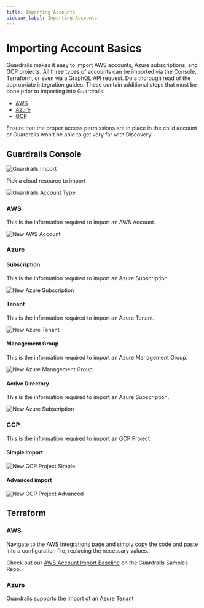 ```yaml
---
title: Importing Accounts
sidebar_label: Importing Accounts
---
```


# Importing Account Basics

Guardrails makes it easy to import AWS accounts, Azure subscriptions, and GCP
projects. All three types of accounts can be imported via the Console,
Terraform, or even via a GraphQL API request. Do a thorough read of the
appropriate integration guides. These contain additional steps that must be done
prior to importing into Guardrails:

- [AWS](integrations/aws)
- [Azure](integrations/azure)
- [GCP](integrations/gcp)

Ensure that the proper access permissions are in place in the child account or
Guardrails won't be able to get very far with Discovery!

## Guardrails Console

![Guardrails Import](/images/docs/guardrails/turbot_import_tile.png)

Pick a cloud resource to import

![Guardrails Account Type](/images/docs/guardrails/turbot_account_type.png)

### AWS

This is the information required to import an AWS Account.

![New AWS Account](/images/docs/guardrails/turbot_new_account.png)

### Azure

#### Subscription

This is the information required to import an Azure Subscription.

![New Azure Subscription](/images/docs/guardrails/turbot_new_subscription.png)

#### Tenant

This is the information required to import an Azure Tenant.

![New Azure Tenant](/images/docs/guardrails/turbot_new_tenant.png)

#### Management Group

This is the information required to import an Azure Management Group.

![New Azure Management Group](/images/docs/guardrails/turbot_new_management_group.png)

#### Active Directory

This is the information required to import an Azure Subscription.

![New Azure Subscription](/images/docs/guardrails/turbot_new_subscription.png)

### GCP

This is the information required to import an GCP Project.

#### Simple import

![New GCP Project Simple](/images/docs/guardrails/turbot_new_project_simple.png)

#### Advanced import

![New GCP Project Advanced](/images/docs/guardrails/turbot_new_project_advanced.png)

## Terraform

### AWS

Navigate to the
[AWS Integrations page](integrations/aws/import-aws-account#importing-the-account-via-terraform)
and simply copy the code and paste into a configuration file, replacing the
necessary values.

<div className="alert alert-info">
Check out our <a href="https://github.com/turbot/guardrails-samples/tree/main/baselines/aws/aws_account_import">AWS Account Import Baseline</a> on the Guardrails Samples Repo.
</div>

### Azure

Guardrails supports the import of an Azure [Tenant]()
